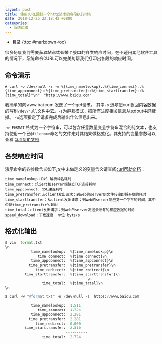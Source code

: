 ```yaml
---
layout: post
title: 使用CURL跟踪一个http请求的各段执行时间
date: 2018-12-25 23:18:42 +0800
categories:
  - 系统运维
---
```

- 目录
{:toc #markdown-toc}

很多场景我们需要获取站点或者某个接口的各类响应时间，在不适用其他软件工具的情况下，系统命令CURL可以完美的帮我们打印出各段的响应时间。

## 命令演示
```shell
# curl -o /dev/null -s -w %{time_namelookup}::%{time_connect}::%{time_appconnect}::%{time_pretransfer}::%{time_starttransfer}::%{time_total}"\n"  "http://www.baidu.com"
```
我简单的向www.bai.com 发送了一个get请求。
其中`-o` 选项把curl返回内容数据的写到`/dev/null`文件中去。`-s`为静默模式，把所有进度相关信息从stdout中屏蔽掉。
`-w`选项指定了请求完成后输出什么信息出来。

 `-w FORMAT`
 格式为一个字符串，可以包含任意数量变量字符串混合的纯文本，也支持使用一个已`@filename`命名的文件来对其结果做格式化。其支持的变量参数可以查看 [curl帮助文档](https://curl.haxx.se/docs/manpage.html)

## 各类响应时间

 演示命令的各参数含义如下,文中未做定义的变量含义请查阅[curl帮助文档](https://curl.haxx.se/docs/manpage.html)：
 ```
time_namelookup：DNS 解析域名耗时
time_connect：client和server端建立TCP连接耗时
time_appconnect: SSL建连耗时
time_pretransfer:从client发出请求；到web的server到文件传输即将开始的耗时
time_starttransfer：从client发出请求；到web的server响应第一个字节的时间，其中包括time_pretransfer的耗时
time_total：client发出请求；到web的server发送会所有的相应数据的时间
speed_download：下载速度  单位 byte/s

 ```

## 格式化输出

```python
$ vim  format.txt 
\n
            time_namelookup:  %{time_namelookup}\n
               time_connect:  %{time_connect}\n
            time_appconnect:  %{time_appconnect}\n
           time_pretransfer:  %{time_pretransfer}\n
              time_redirect:  %{time_redirect}\n
         time_starttransfer:  %{time_starttransfer}\n
                            ----------\n
                 time_total:  %{time_total}\n
\n

$ curl -w "@format.txt" -o /dev/null -s  https://www.baidu.com

            time_namelookup:  1.511
               time_connect:  1.724
            time_appconnect:  2.281
           time_pretransfer:  2.281
              time_redirect:  0.000
         time_starttransfer:  2.510
                            ----------
                 time_total:  2.724

```

 [curl-help]:https://curl.haxx.se/docs/manpage.html